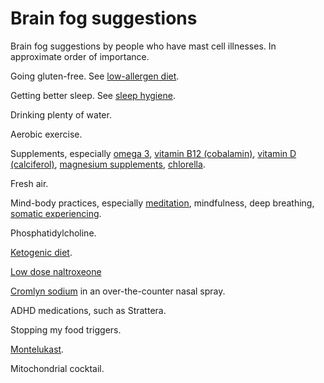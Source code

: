 # Brain fog suggestions

Brain fog suggestions by people who have mast cell illnesses. In approximate order of importance.

Going gluten-free. See [low-allergen diet](../low-allergen-diet/).

Getting better sleep. See [sleep hygiene](../sleep-hygiene/).

Drinking plenty of water.

Aerobic exercise.

Supplements, especially 
[omega 3](../omega-3/), 
[vitamin B12 (cobalamin)](../vitamin-b12-cobalamin/), 
[vitamin D (calciferol)](../vitamin-d-calciferol/),
[magnesium supplements](../magnesium-supplements/),
[chlorella](../chorella).

Fresh air.

Mind-body practices, especially 
[meditation](../meditation/), 
mindfulness, 
deep breathing, 
[somatic experiencing](../somatic-experiencing/). 

Phosphatidylcholine.

[Ketogenic diet](../ketogenic-diet/).

[Low dose naltroxeone](../low-dose-naltrexone/)

[Cromlyn sodium](../cromolyn-sodium/) in an over-the-counter nasal spray.

ADHD medications, such as Strattera.

Stopping my food triggers. 

[Montelukast](../montelukast/).

Mitochondrial cocktail.
